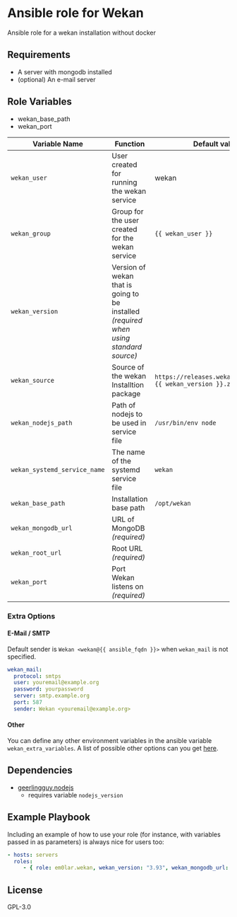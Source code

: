 # Ansible role for Wekan

Ansible role for a wekan installation without docker

## Requirements

* A server with mongodb installed 
* (optional) An e-mail server

## Role Variables
- wekan_base_path
- wekan_port

| Variable Name | Function | Default value | Comment |
| ------------- | -------- | ------------- | ------- |
| `wekan_user` | User created for running the wekan service | wekan |
| `wekan_group` | Group for the user created for the wekan service | `{{ wekan_user }}` |
| `wekan_version` | Version of wekan that is going to be installed _(required when using standard source)_ |  | If you use the standard source, please only use the latest version or one available at https://releases.wekan.team. 
| `wekan_source` | Source of the wekan Installtion package | `https://releases.wekan.team/wekan-{{ wekan_version }}.zip` |
| `wekan_nodejs_path` | Path of nodejs to be used in service file | `/usr/bin/env node` |
| `wekan_systemd_service_name` | The name of the systemd service file | `wekan` |
| `wekan_base_path` | Installation base path | `/opt/wekan` | without trailing slash 
| `wekan_mongodb_url` | URL of MongoDB _(required)_ |  | [Docs](https://docs.mongodb.com/manual/reference/connection-string)
| `wekan_root_url` | Root URL _(required)_ |  | Example: https://kanban.example.org
| `wekan_port` | Port Wekan listens on _(required)_ | |

### Extra Options
#### E-Mail / SMTP
Default sender is `Wekan <wekan@{{ ansible_fqdn }}>` when `wekan_mail` is not specified.
```yaml
wekan_mail:
  protocol: smtps
  user: youremail@example.org
  password: yourpassword
  server: smtp.example.org
  port: 587
  sender: Wekan <youremail@example.org>
```

#### Other
You can define any other environment variables in the ansible variable `wekan_extra_variables`. A list of possible other options can you get [here](https://raw.githubusercontent.com/wekan/wekan/master/start-wekan.sh).

## Dependencies

* [geerlingguy.nodejs](https://github.com/geerlingguy/ansible-role-nodejs) 
    * requires variable `nodejs_version`

## Example Playbook

Including an example of how to use your role (for instance, with variables passed in as parameters) is always nice for users too:
```yaml
- hosts: servers
  roles:
     - { role: em0lar.wekan, wekan_version: "3.93", wekan_mongodb_url: "mongodb://wekan:password@localhost:27017/wekan", wekan_root_url: "https://kanban.example.org" , wekan_port: 8080 }
```
## License

GPL-3.0